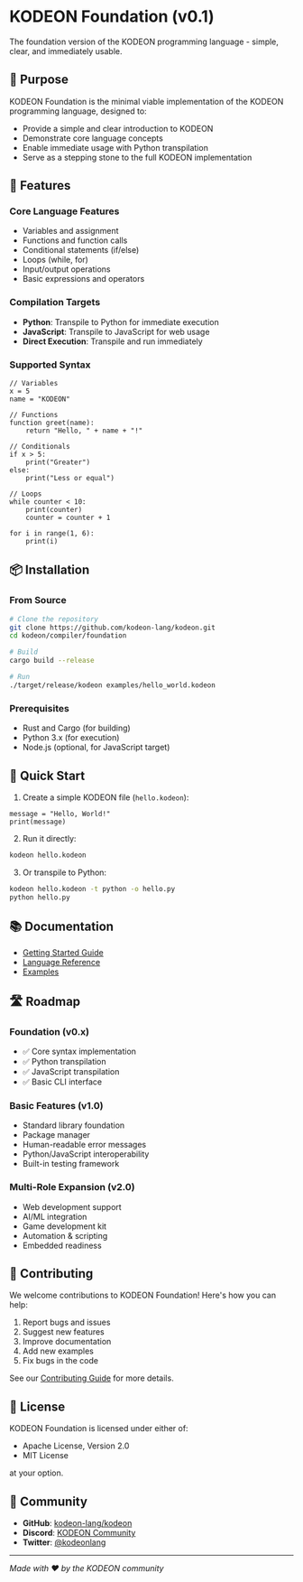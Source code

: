 # KODEON Foundation (v0.1)

The foundation version of the KODEON programming language - simple, clear, and immediately usable.

## 🎯 Purpose

KODEON Foundation is the minimal viable implementation of the KODEON programming language, designed to:

- Provide a simple and clear introduction to KODEON
- Demonstrate core language concepts
- Enable immediate usage with Python transpilation
- Serve as a stepping stone to the full KODEON implementation

## 🚀 Features

### Core Language Features

- Variables and assignment
- Functions and function calls
- Conditional statements (if/else)
- Loops (while, for)
- Input/output operations
- Basic expressions and operators

### Compilation Targets

- **Python**: Transpile to Python for immediate execution
- **JavaScript**: Transpile to JavaScript for web usage
- **Direct Execution**: Transpile and run immediately

### Supported Syntax

```
// Variables
x = 5
name = "KODEON"

// Functions
function greet(name):
    return "Hello, " + name + "!"

// Conditionals
if x > 5:
    print("Greater")
else:
    print("Less or equal")

// Loops
while counter < 10:
    print(counter)
    counter = counter + 1

for i in range(1, 6):
    print(i)
```

## 📦 Installation

### From Source

```bash
# Clone the repository
git clone https://github.com/kodeon-lang/kodeon.git
cd kodeon/compiler/foundation

# Build
cargo build --release

# Run
./target/release/kodeon examples/hello_world.kodeon
```

### Prerequisites

- Rust and Cargo (for building)
- Python 3.x (for execution)
- Node.js (optional, for JavaScript target)

## 🚀 Quick Start

1. Create a simple KODEON file (`hello.kodeon`):

```kodeon
message = "Hello, World!"
print(message)
```

2. Run it directly:

```bash
kodeon hello.kodeon
```

3. Or transpile to Python:

```bash
kodeon hello.kodeon -t python -o hello.py
python hello.py
```

## 📚 Documentation

- [Getting Started Guide](../../docs/foundation/getting_started.md)
- [Language Reference](../../docs/foundation/language_reference.md)
- [Examples](../../examples/foundation/)

## 🛣️ Roadmap

### Foundation (v0.x)

- ✅ Core syntax implementation
- ✅ Python transpilation
- ✅ JavaScript transpilation
- ✅ Basic CLI interface

### Basic Features (v1.0)

- Standard library foundation
- Package manager
- Human-readable error messages
- Python/JavaScript interoperability
- Built-in testing framework

### Multi-Role Expansion (v2.0)

- Web development support
- AI/ML integration
- Game development kit
- Automation & scripting
- Embedded readiness

## 🤝 Contributing

We welcome contributions to KODEON Foundation! Here's how you can help:

1. Report bugs and issues
2. Suggest new features
3. Improve documentation
4. Add new examples
5. Fix bugs in the code

See our [Contributing Guide](../../docs/CONTRIBUTING.md) for more details.

## 📄 License

KODEON Foundation is licensed under either of:

- Apache License, Version 2.0
- MIT License

at your option.

## 🌟 Community

- **GitHub**: [kodeon-lang/kodeon](https://github.com/kodeon-lang/kodeon)
- **Discord**: [KODEON Community](https://discord.gg/kodeon)
- **Twitter**: [@kodeonlang](https://twitter.com/kodeonlang)

---

_Made with ❤️ by the KODEON community_
